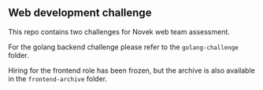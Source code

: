 ## Web development challenge
This repo contains two challenges for Novek web team assessment.

For the golang backend challenge please refer to the `golang-challenge` folder.

Hiring for the frontend role has been frozen, but the archive is also available in the `frontend-archive` folder. 